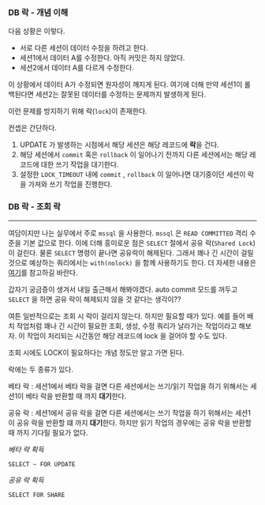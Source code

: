 
### DB 락 - 개념 이해 

다음 상황은 이렇다.

- 서로 다른 세션이 데이터 수정을 하려고 한다.
- 세션1에서 데이터 A를 수정한다. 아직 커밋은 하지 않았다.
- 세션2에서 데이터 A를 다르게 수정한다.

이 상황에서 데이터 A가 수정되면 원자성이 깨지게 된다. 여기에 더해 만약 세션1이 롤백된다면 세션2는 잘못된 데이터를 수정하는 문제까지 발생하게 된다.

이런 문제를 방지하기 위해 락(`lock`)이 존재한다.

컨셉은 간단하다.

1. UPDATE 가 발생하는 시점에서 해당 세션은 해당 레코드에 **락**을 건다.
2. 해당 세션에서 `commit` 혹은 `rollback` 이 일어나기 전까지 다른 세션에서는 해당 레코드에 대한 쓰기 작업을 대기한다.
3.  설정한 `LOCK_TIMEOUT` 내에 `commit` , `rollback` 이 일어나면 대기중이던 세션이 락을 가져와 쓰기 작업을 진행한다.


### DB 락 - 조회 락

---

여담이지만 나는 실무에서 주로 `mssql` 을 사용한다. `mssql` 은  `READ COMMITTED` 격리 수준을 기본 값으로 한다. 이에 더해 흥미로운 점은 `SELECT` 절에서 공유 락(`Shared Lock`)이 걸린다. 물론 `SELECT` 명령이 끝나면 공유락이 해제된다. 그래서 꽤나 긴 시간이 걸릴 것으로 예상하는 쿼리에서는 `with(nolock)` 을 함께 사용하기도 한다.  더 자세한 내용은 [여기](https://learn.microsoft.com/ko-kr/sql/relational-databases/sql-server-transaction-locking-and-row-versioning-guide?view=sql-server-ver16)를 참고하길 바란다.

갑자기 궁금증이 생겨서 내일 출근해서 해봐야겠다. auto commit 모드를 꺼두고 `SELECT` 을 하면 공유 락이 해제되지 않을 것 같다는 생각이??


여튼 일반적으로는 조회 시 락이 걸리지 않는다. 하지만 필요할 때가 있다. 예를 들어 배치 작업처럼 꽤나 긴 시간이 필요한 조회, 생성, 수정 쿼리가 날라가는 작업이라고 해보자. 이 작업이 처리되는 시간동안 해당 레코드에 lock 을 걸어야 할 수도 있다.

조회 시에도 LOCK이 필요하다는 개념 정도만 알고 가면 된다. 

락에는 두 종류가 있다.

베타 락 : 세션1에서 베타 락을 걸면 다른 세션에서는 쓰기/읽기 작업을 하기 위해서는 세션1이 베타 락을 반환할 때 까지 **대기**한다.

공유 락 :  세션1에서 공유 락을 걸면 다른 세션에서는 쓰기 작업을 하기 위해서는 세션1이 공유 락을 반환할 떄 까지 **대기**한다. 하지만 읽기 작업의 경우에는 공유 락을 반환할 때 까지 기다릴 필요가 없다.

*베타 락 획득*

```
SELECT ~ FOR UPDATE
```

*공유 락 획득*

```
SELECT FOR SHARE
```

